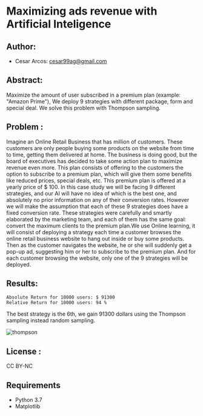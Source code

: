 # Maximizing ads revenue with Artificial Inteligence 
## Author: 
- Cesar Arcos: cesar99ag@gmail.com

## Abstract:
Maximize the amount of user subscribed in a premium plan (example: "Amazon Prime"), We deploy 9 strategies with different package, form and special deal.
We solve this problem with Thompson sampling.

## Problem : 
Imagine an Online Retail Business that has million of customers. These customers are only people buying
some products on the website from time to time, getting them delivered at home. The business is doing good,
but the board of executives has decided to take some action plan to maximize revenue even more. This plan
consists of offering to the customers the option to subscribe to a premium plan, which will give them some
benefits like reduced prices, special deals, etc. This premium plan is offered at a yearly price of $ 100.
In this case study we will be facing 9 different strategies, and our AI will have no idea of which is
the best one, and absolutely no prior information on any of their conversion rates. However we will make the
assumption that each of these 9 strategies does have a fixed conversion rate. These strategies were carefully
and smartly elaborated by the marketing team, and each of them has the same goal: convert the maximum
clients to the premium plan.We use Online learning, it will consist of deploying a strategy
each time a customer browses the online retail business website to hang out inside or buy some products.
Then as the customer navigates the website, he or she will suddenly get a pop-up ad, suggesting him or her
to subscribe to the premium plan. And for each customer browsing the website, only one of the 9 strategies
will be deployed.

## Results: 
<pre><code>Absolute Return for 10000 users: $ 91300 
Relative Return for 10000 users: 94 %
</code></pre>

The best strategy is the  6th, we gain 91300 dollars using the Thompson sampling instead random sampling. 


![thompson](https://user-images.githubusercontent.com/60860385/93363198-84d3f200-f80c-11ea-918e-8f1b342e4ba1.png)


## License : 
CC BY-NC

## Requirements
* Python 3.7
* Matplotlib
